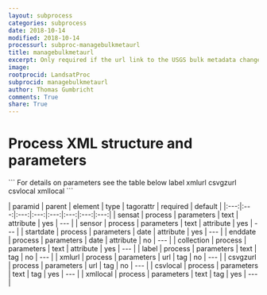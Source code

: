 ```yaml
---
layout: subprocess
categories: subprocess
date: 2018-10-14
modified: 2018-10-14
processurl: subproc-managebulkmetaurl
title: managebulkmetaurl
excerpt: Only required if the url link to the USGS bulk metadata changes
image: 
rootprocid: LandsatProc
subprocid: managebulkmetaurl
author: Thomas Gumbricht
comments: True
share: True
---
```


<h1 class='foot-description'>Process XML structure and parameters</h1>
```
For details on parameters see the table below
<?xml version="1.0" ?>
<process>
  <!--Generated from python-->
  <userproj plotid="yourplotid" projectid="yourprojectid" siteid="yoursiteid" system="systemid" tractid="yourtractid" userid="youruserid"/>
  <period endday="DD" endmonth="MM" endyear="YYYY" seasonendday="DD" seasonendmonth="MM" seasonstartday="DD" seasonstartmonth="MM" startday="DD" startmonth="MM" startyear="YYYY" timestep="timestep"/>
  <parameters collection="txtstring" enddate="YYYYMMDD" sensat="txtstring" sensor="txtstring" startdate="YYYYMMDD">
    <label>label</label>
    <xmlurl>xmlurl</xmlurl>
    <csvgzurl>csvgzurl</csvgzurl>
    <csvlocal>csvlocal</csvlocal>
    <xmllocal>xmllocal</xmllocal>
  </parameters>
</process>
```

| paramid | parent | element | type | tagorattr | required | default |
|:---:|:---:|:---:|:---:|:---:|:---:|:---:|:---:|
| sensat | process | parameters | text | attribute | yes | --- |
| sensor | process | parameters | text | attribute | yes | --- |
| startdate | process | parameters | date | attribute | yes | --- |
| enddate | process | parameters | date | attribute | no | --- |
| collection | process | parameters | text | attribute | yes | --- |
| label | process | parameters | text | tag | no | --- |
| xmlurl | process | parameters | url | tag | no | --- |
| csvgzurl | process | parameters | url | tag | no | --- |
| csvlocal | process | parameters | text | tag | yes | --- |
| xmllocal | process | parameters | text | tag | yes | --- |
